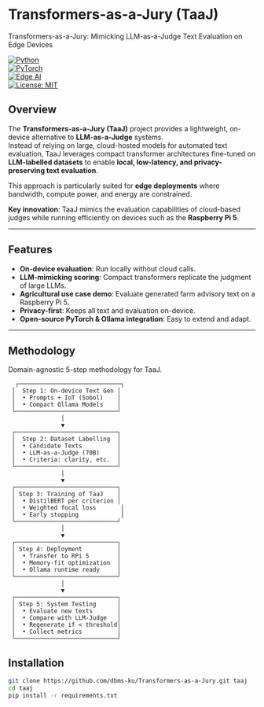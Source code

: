# Transformers-as-a-Jury (TaaJ)
Transformers-as-a-Jury: Mimicking LLM-as-a-Judge Text Evaluation on Edge Devices

[![Python](https://img.shields.io/badge/python-3.9+-blue.svg)](https://www.python.org/)  
[![PyTorch](https://img.shields.io/badge/pytorch-2.x-red.svg)](https://pytorch.org/)  
[![Edge AI](https://img.shields.io/badge/edge-AI-green.svg)]()  
[![License: MIT](https://img.shields.io/badge/License-MIT-yellow.svg)](LICENSE)

## Overview

The **Transformers-as-a-Jury (TaaJ)** project provides a lightweight, on-device alternative to **LLM-as-a-Judge** systems.  
Instead of relying on large, cloud-hosted models for automated text evaluation, TaaJ leverages compact transformer architectures fine-tuned on **LLM-labelled datasets** to enable **local, low-latency, and privacy-preserving text evaluation**.

This approach is particularly suited for **edge deployments** where bandwidth, compute power, and energy are constrained.  

**Key innovation**: TaaJ mimics the evaluation capabilities of cloud-based judges while running efficiently on devices such as the **Raspberry Pi 5**.

---

## Features

-  **On-device evaluation**: Run locally without cloud calls.  
-  **LLM-mimicking scoring**: Compact transformers replicate the judgment of large LLMs.  
-  **Agricultural use case demo**: Evaluate generated farm advisory text on a Raspberry Pi 5.  
-  **Privacy-first**: Keeps all text and evaluation on-device.  
-  **Open-source PyTorch & Ollama integration**: Easy to extend and adapt.  

---

## Methodology
Domain-agnostic 5-step methodology for TaaJ.

```text
  ┌─────────────────────────────┐
 │  Step 1: On-device Text Gen │
 │  • Prompts + IoT (Sobol)    │
 │  • Compact Ollama Models    │
 └─────────────────────────────┘
               │
               ▼
 ┌─────────────────────────────┐
 │  Step 2: Dataset Labelling  │
 │  • Candidate Texts          │
 │  • LLM-as-a-Judge (70B)     │
 │  • Criteria: clarity, etc.  │
 └─────────────────────────────┘
               │
               ▼
 ┌─────────────────────────────┐
 │ Step 3: Training of TaaJ    │
 │  • DistilBERT per criterion │
 │  • Weighted focal loss       │
 │  • Early stopping            │
 └─────────────────────────────┘
               │
               ▼
 ┌─────────────────────────────┐
 │ Step 4: Deployment          │
 │  • Transfer to RPi 5        │
 │  • Memory-fit optimization  │
 │  • Ollama runtime ready     │
 └─────────────────────────────┘
               │
               ▼
 ┌─────────────────────────────┐
 │ Step 5: System Testing      │
 │  • Evaluate new texts       │
 │  • Compare with LLM-Judge   │
 │  • Regenerate if < threshold│
 │  • Collect metrics          │
 └─────────────────────────────┘
```

## Installation
```bash
git clone https://github.com/dbms-ku/Transformers-as-a-Jury.git taaj
cd taaj
pip install -r requirements.txt
```
